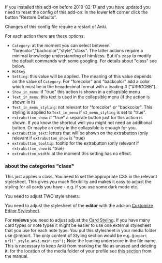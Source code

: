 If you installed this add-on before 2019-02-17 and you have updated you need to
reset the config of this add-on: In the lower left corner click the button
"Restore Defaults".

Changes of this config file require a restart of Anki.

For each action there are these options:

- `Category`: at the moment you can select between
  "forecolor","backcolor","style","class". The latter actions require a minimal
  knowledge understanding of html/css. But it's easy to modify the default
  commands with some googling. For details about "class" see below.
- `Hotkey`
- `Setting`: this value will be applied. The meaning of this value depends on
  the value of `Category`. For "forecolor" and "backcolor" add a color which
  must be in the hexadecimal format with a leading # ("#RRGGBB"). 
- `Show_in_menu`: if "true" this action is shown in a collapsible menu
- `Text_in_menu`: this text is used in the collapsible menu (if the action is
  shown in it)
- `Text_in_menu_styling`: not relevant for "forecolor" or "backcolor". This
  styling is applied to `Text_in_menu` if `v2_menu_styling` is set to "true".
- `extrabutton_show`: if "true" a separate button just for this action is shown.
  If you know the shortcut well you might not need an additional button. Or
  maybe an entry in the collapsible is enough for you.
- `extrabutton_text`: letters that will be shown on the extrabutton (only
  relevant if `extrabutton_show` is "true)  
- `extrabutton_tooltip`: tooltip for the extrabutton (only relevant if
  `extrabutton_show` is "true)
- `extrabutton_width`: at the moment this setting has no effect.


### about the categories "class"

This just applies a class. You need to set the appropriate CSS in the relevant
stylesheet. This gives you much flexibility and makes it easy to adjust the
styling for all cards you have - e.g. if you use some dark mode etc.

You need to adjust TWO style sheets:

You need to adjust the stylesheet of the **editor** with the add-on [Customize
Editor Stylesheet](https://ankiweb.net/shared/info/1215991469).

For **reviews** you need to adjust adjust the [Card
Styling](https://apps.ankiweb.net/docs/manual.html#card-styling). If you have
many card types or note types it might be easier to use one external stylesheet
that you use for each note type. You put this stylesheet in your media folder
use @import. The only content of Styling section would be e.g. `@import
url("_style.anki.main.css");` Note the leading underscore in the file name. This
is necessary to keep Anki from marking the file as unused and deleting it. for
the location of the media folder of your profile see [this
section](https://apps.ankiweb.net/docs/manual.html#file-locations) from the
manual.



